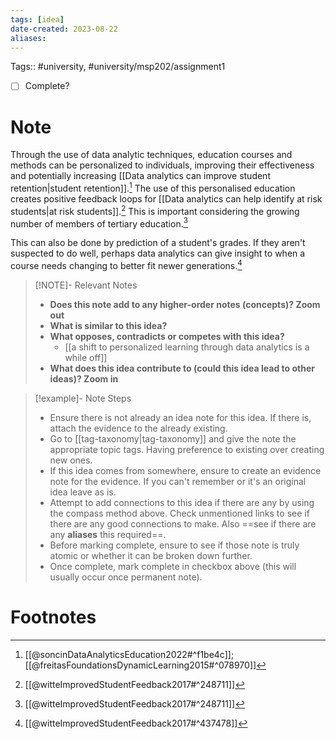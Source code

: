 ```yaml
---
tags: [idea]
date-created: 2023-08-22
aliases:
---
```

Tags:: #university, #university/msp202/assignment1 

- [ ] Complete?

# Note

Through the use of data analytic techniques, education courses and methods can be personalized to individuals, improving their effectiveness and potentially increasing [[Data analytics can improve student retention|student retention]].[^1] The use of this personalised education creates positive feedback loops for [[Data analytics can help identify at risk students|at risk students]].[^2] This is important considering the growing number of members of tertiary education.[^3] 

This can also be done by prediction of a student's grades. If they aren't suspected to do well, perhaps data analytics can give insight to when a course needs changing to better fit newer generations.[^4]

> [!NOTE]- Relevant Notes
> 
> - **Does this note add to any higher-order notes (concepts)? Zoom out**
> - **What is similar to this idea?**
> - **What opposes, contradicts or competes with this idea?**
> 	- [[a shift to personalized learning through data analytics is a while off]]
> - **What does this idea contribute to (could this idea lead to other ideas)? Zoom in**

> [!example]- Note Steps
> 
> - Ensure there is not already an idea note for this idea. If there is, attach the evidence to the already existing.
> - Go to [[tag-taxonomy|tag-taxonomy]] and give the note the appropriate topic tags. Having preference to existing over creating new ones.
> - If this idea comes from somewhere, ensure to create an evidence note for the evidence. If you can't remember or it's an original idea leave as is.
> - Attempt to add connections to this idea if there are any by using the compass method above. Check unmentioned links to see if there are any good connections to make. Also ==see if there are any **aliases** this required==.
> - Before marking complete, ensure to see if those note is truly atomic or whether it can be broken down further.
> - Once complete, mark complete in checkbox above (this will usually occur once permanent note).


# Footnotes

[^1]: [[@soncinDataAnalyticsEducation2022#^f1be4c]]; [[@freitasFoundationsDynamicLearning2015#^078970]]
[^2]: [[@witteImprovedStudentFeedback2017#^248711]]
[^3]: [[@witteImprovedStudentFeedback2017#^248711]]
[^4]: [[@witteImprovedStudentFeedback2017#^437478]]